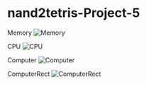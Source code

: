 # nand2tetris-Project-5
Memory
![Memory](https://github.com/Harshitchandel20/nand2tetris-Project-5/assets/138671642/0e054365-eca5-4fd9-9385-41c324e02156)

CPU
![CPU](https://github.com/Harshitchandel20/nand2tetris-Project-5/assets/138671642/1b2a4551-7218-4e3e-8335-2823c55499a1)

Computer
![Computer](https://github.com/Harshitchandel20/nand2tetris-Project-5/assets/138671642/cbbf2be1-d6ab-4fe0-a3cf-22041d6711b2)

ComputerRect
![ComputerRect](https://github.com/Harshitchandel20/nand2tetris-Project-5/assets/138671642/fb5e3d1b-9436-419a-90d9-428586f6c57e)
